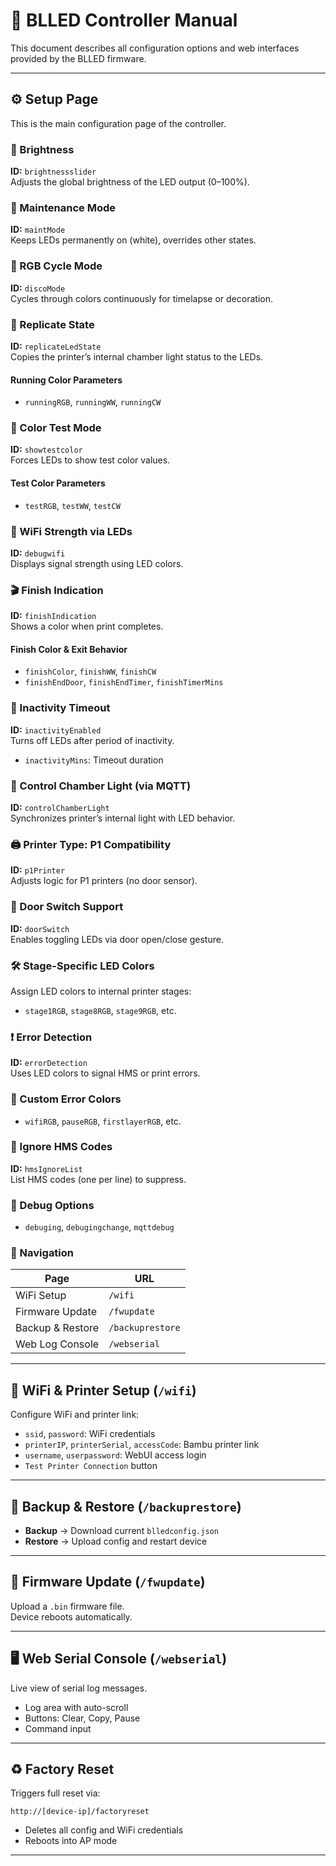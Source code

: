 
# 📘 BLLED Controller Manual

This document describes all configuration options and web interfaces provided by the BLLED firmware.

---

## ⚙️ Setup Page

This is the main configuration page of the controller.

### 🔆 Brightness
**ID:** `brightnessslider`  
Adjusts the global brightness of the LED output (0–100%).

### 🧪 Maintenance Mode
**ID:** `maintMode`  
Keeps LEDs permanently on (white), overrides other states.

### 🌈 RGB Cycle Mode
**ID:** `discoMode`  
Cycles through colors continuously for timelapse or decoration.

### 🔁 Replicate State
**ID:** `replicateLedState`  
Copies the printer’s internal chamber light status to the LEDs.

#### Running Color Parameters
- `runningRGB`, `runningWW`, `runningCW`

### 🧪 Color Test Mode
**ID:** `showtestcolor`  
Forces LEDs to show test color values.

#### Test Color Parameters
- `testRGB`, `testWW`, `testCW`

### 📶 WiFi Strength via LEDs
**ID:** `debugwifi`  
Displays signal strength using LED colors.

### 🎬 Finish Indication
**ID:** `finishIndication`  
Shows a color when print completes.

#### Finish Color & Exit Behavior
- `finishColor`, `finishWW`, `finishCW`
- `finishEndDoor`, `finishEndTimer`, `finishTimerMins`

### 🔕 Inactivity Timeout
**ID:** `inactivityEnabled`  
Turns off LEDs after period of inactivity.

- `inactivityMins`: Timeout duration

### 🔦 Control Chamber Light (via MQTT)
**ID:** `controlChamberLight`  
Synchronizes printer’s internal light with LED behavior.

### 🖨️ Printer Type: P1 Compatibility
**ID:** `p1Printer`  
Adjusts logic for P1 printers (no door sensor).

### 🔧 Door Switch Support
**ID:** `doorSwitch`  
Enables toggling LEDs via door open/close gesture.

### 🛠️ Stage-Specific LED Colors
Assign LED colors to internal printer stages:
- `stage1RGB`, `stage8RGB`, `stage9RGB`, etc.

### ❗ Error Detection
**ID:** `errorDetection`  
Uses LED colors to signal HMS or print errors.

### 🎨 Custom Error Colors
- `wifiRGB`, `pauseRGB`, `firstlayerRGB`, etc.

### 🚫 Ignore HMS Codes
**ID:** `hmsIgnoreList`  
List HMS codes (one per line) to suppress.

### 🐞 Debug Options
- `debuging`, `debugingchange`, `mqttdebug`

### 🧭 Navigation
| Page             | URL                |
|------------------|--------------------|
| WiFi Setup       | `/wifi`            |
| Firmware Update  | `/fwupdate`        |
| Backup & Restore | `/backuprestore`   |
| Web Log Console  | `/webserial`       |

---

## 📡 WiFi & Printer Setup (`/wifi`)

Configure WiFi and printer link:

- `ssid`, `password`: WiFi credentials
- `printerIP`, `printerSerial`, `accessCode`: Bambu printer link
- `username`, `userpassword`: WebUI access login
- `Test Printer Connection` button

---

## 💾 Backup & Restore (`/backuprestore`)

- **Backup** → Download current `blledconfig.json`
- **Restore** → Upload config and restart device

---

## 🔧 Firmware Update (`/fwupdate`)

Upload a `.bin` firmware file.  
Device reboots automatically.

---

## 🖥️ Web Serial Console (`/webserial`)

Live view of serial log messages.

- Log area with auto-scroll
- Buttons: Clear, Copy, Pause
- Command input

---

## ♻️ Factory Reset

Triggers full reset via:

```
http://[device-ip]/factoryreset
```

- Deletes all config and WiFi credentials
- Reboots into AP mode

---

